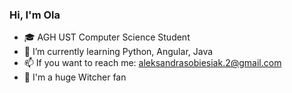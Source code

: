 ### Hi, I'm Ola

- 🎓 AGH UST Computer Science Student
- 🔭 I’m currently learning Python, Angular, Java
- 📫 If you want to reach me: aleksandrasobiesiak.2@gmail.com
- 🐺 I'm a huge Witcher fan
